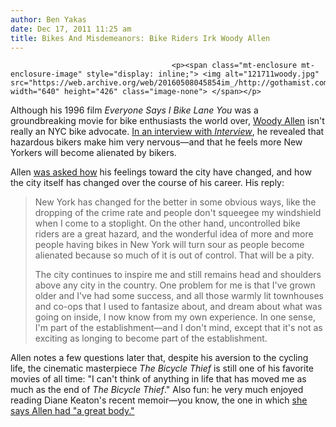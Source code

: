 ```yaml
---
author: Ben Yakas
date: Dec 17, 2011 11:25 am
title: Bikes And Misdemeanors: Bike Riders Irk Woody Allen
---
```


	
										<p><span class="mt-enclosure mt-enclosure-image" style="display: inline;"> <img alt="121711woody.jpg" src="https://web.archive.org/web/20160508045854im_/http://gothamist.com/attachments/byakas/121711woody.jpg" width="640" height="426" class="image-none"> </span></p>

<p>Although his 1996 film <em>Everyone Says I Bike Lane You</em> was a groundbreaking movie for bike enthusiasts the world over, <a href="https://web.archive.org/web/20160508045854/http://gothamist.com/tags/woodyallen">Woody Allen</a> isn&apos;t really an NYC bike advocate. <a href="https://web.archive.org/web/20160508045854/http://www.interviewmagazine.com/culture/woody-allen/#page2">In an interview with <em>Interview</em></a>, he revealed that hazardous bikers make him very nervous&#x2014;and that he feels more New Yorkers will become alienated by bikers.</p>

<p>Allen <a href="https://web.archive.org/web/20160508045854/http://www.observer.com/2011/12/bikes-make-woody-allen-bananas/">was asked how</a> his feelings toward the city have changed, and how the city itself has changed over the course of his career. His reply:</p>

<blockquote>New York has changed for the better in some obvious ways, like the dropping of the crime rate and people don&apos;t squeegee my windshield when I come to a stoplight. On the other hand, uncontrolled bike riders are a great hazard, and the wonderful idea of more and more people having bikes in New York will turn sour as people become alienated because so much of it is out of control. That will be a pity.

<p>The city continues to inspire me and still remains head and shoulders above any city in the country. One problem for me is that I&apos;ve grown older and I&apos;ve had some success, and all those warmly lit townhouses and co-ops that I used to fantasize about, and dream about what was going on inside, I now know from my own experience. In one sense, I&apos;m part of the establishment&#x2014;and I don&apos;t mind, except that it&apos;s not as exciting as longing to become part of the establishment.  </p></blockquote><p></p>

<p>Allen notes a few questions later that, despite his aversion to the cycling life, the cinematic masterpiece <em>The Bicycle Thief</em> is still one of his favorite movies of all time: &quot;I can&apos;t think of anything in life that has moved me as much as the end of <em>The Bicycle Thief</em>.&quot; Also fun: he very much enjoyed reading Diane Keaton&apos;s recent memoir&#x2014;you know, the one in which <a href="https://web.archive.org/web/20160508045854/http://gothamist.com/2011/10/20/diane_keaton_seriously_thought_wood.php">she says Allen had &quot;a great body.&quot;</a></p>					
										
									
				